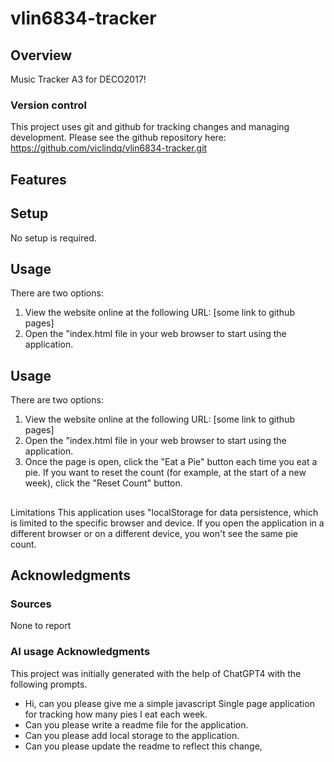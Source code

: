 # vlin6834-tracker

## Overview
Music Tracker A3 for DECO2017!

### Version control
This project uses git and github for tracking changes and managing development. Please see the github repository here: https://github.com/viclindq/vlin6834-tracker.git

## Features

## Setup
No setup is required.

## Usage
There are two options:
1. View the website online at the following URL: [some link to github pages]
2. Open the "index.html file in your web browser to start using the application.

## Usage
There are two options:
1. View the website online at the following URL: [some link to github pages]
2. Open the "index.html file in your web browser to start using the application.
3. Once the page is open, click the "Eat a Pie" button each time you eat a pie. If you want to reset the count (for example, at the start of a new week), click the "Reset Count" button.

##
Limitations
This application uses "localStorage for data persistence, which is limited to the specific browser and device. If you open the application in a different browser or on a different device, you won't see the same pie count.

## Acknowledgments
### Sources
None to report

### AI usage Acknowledgments
This project was initially generated with the help of ChatGPT4 with the following prompts.
- Hi, can you please give me a simple javascript Single page application for tracking how many pies I eat each week.
- Can you please write a readme file for the application.
- Can you please add local storage to the application.
- Can you please update the readme to reflect this change,
